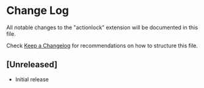 # Change Log
All notable changes to the "actionlock" extension will be documented in this file.

Check [Keep a Changelog](http://keepachangelog.com/) for recommendations on how to structure this file.

## [Unreleased]
- Initial release